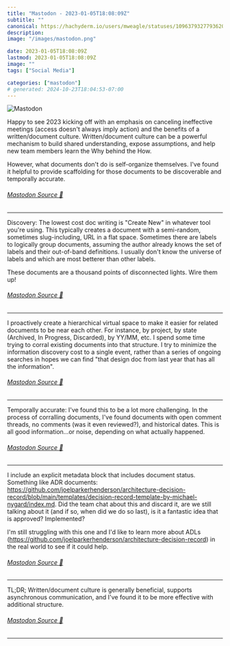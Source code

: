 ```yaml
---
title: "Mastodon - 2023-01-05T18:08:09Z"
subtitle: ""
canonical: https://hachyderm.io/users/mweagle/statuses/109637932779362058
description:
image: "/images/mastodon.png"

date: 2023-01-05T18:08:09Z
lastmod: 2023-01-05T18:08:09Z
image: ""
tags: ["Social Media"]

categories: ["mastodon"]
# generated: 2024-10-23T18:04:53-07:00
---
```

![Mastodon](/images/mastodon.png)

<p>Happy to see 2023 kicking off with an emphasis on canceling ineffective meetings (access doesn&#39;t always imply action) and the benefits of a written/document culture. Written/document culture can be a powerful mechanism to build shared understanding, expose assumptions, and help new team members learn the Why behind the How.</p><p>However, what documents don&#39;t do is self-organize themselves. I&#39;ve found it helpful to provide scaffolding for those documents to be discoverable and temporally accurate.</p>


###### [Mastodon Source 🐘](https://hachyderm.io/@mweagle/109637932779362058)

___

<p>Discovery: The lowest cost doc writing is &quot;Create New&quot; in whatever tool you&#39;re using. This typically creates a document with a semi-random, sometimes slug-including, URL in a flat space. Sometimes there are labels to logically group documents, assuming the author already knows the set of labels and their out-of-band definitions. I usually don&#39;t know the universe of labels and which are most betterer than other labels.</p><p>These documents are a thousand points of disconnected lights. Wire them up!</p>


###### [Mastodon Source 🐘](https://hachyderm.io/@mweagle/109637935428776706)

___

<p>I proactively create a hierarchical virtual space to make it easier for related documents to be near each other. For instance, by project, by state (Archived, In Progress, Discarded), by YY/MM, etc. I spend some time trying to corral existing documents into that structure. I try to minimize the information discovery cost to a single event, rather than a series of ongoing searches in hopes we can find &quot;that design doc from last year that has all the information&quot;.</p>


###### [Mastodon Source 🐘](https://hachyderm.io/@mweagle/109637936938658379)

___

<p>Temporally accurate: I&#39;ve found this to be a lot more challenging. In the process of corralling documents, I&#39;ve found documents with open comment threads, no comments (was it even reviewed?), and historical dates. This is all good information...or noise, depending on what actually happened.</p>


###### [Mastodon Source 🐘](https://hachyderm.io/@mweagle/109637938253943961)

___

<p>I include an explicit metadata block that includes document status. Something like ADR documents: <a href="https://github.com/joelparkerhenderson/architecture-decision-record/blob/main/templates/decision-record-template-by-michael-nygard/index.md" target="_blank" rel="nofollow noopener noreferrer" translate="no"><span class="invisible">https://</span><span class="ellipsis">github.com/joelparkerhenderson</span><span class="invisible">/architecture-decision-record/blob/main/templates/decision-record-template-by-michael-nygard/index.md</span></a>. Did the team chat about this and discard it, are we still talking about it (and if so, when did we do so last), is it a fantastic idea that is approved? Implemented? </p><p>I&#39;m still struggling with this one and I&#39;d like to learn more about ADLs (<a href="https://github.com/joelparkerhenderson/architecture-decision-record" target="_blank" rel="nofollow noopener noreferrer" translate="no"><span class="invisible">https://</span><span class="ellipsis">github.com/joelparkerhenderson</span><span class="invisible">/architecture-decision-record</span></a>) in the real world to see if it could help.</p>


###### [Mastodon Source 🐘](https://hachyderm.io/@mweagle/109637940555058686)

___

<p>TL;DR; Written/document culture is generally beneficial, supports asynchronous communication, and I&#39;ve found it to be more effective with additional structure.</p>


###### [Mastodon Source 🐘](https://hachyderm.io/@mweagle/109637941826448403)

___
